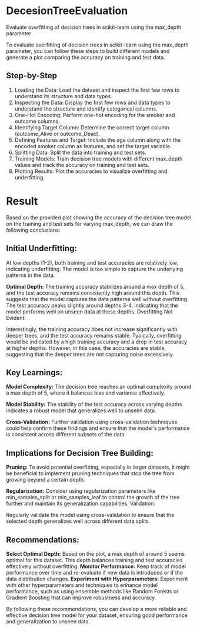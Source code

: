 # DecesionTreeEvaluation
Evaluate overfitting of decision trees in scikit-learn using the max_depth parameter

To evaluate overfitting of decision trees in scikit-learn using the max_depth parameter, you can follow these steps to build different models and generate a plot comparing the accuracy on training and test data. 

## Step-by-Step

1.  Loading the Data: Load the dataset and inspect the first few rows to understand its structure and data types.
2.  Inspecting the Data: Display the first few rows and data types to understand the structure and identify categorical columns.
3.  One-Hot Encoding: Perform one-hot encoding for the smoker and outcome columns.
4.  Identifying Target Column: Determine the correct target column (outcome_Alive or outcome_Dead).
5.  Defining Features and Target: Include the age column along with the encoded smoker column as features, and set the target variable.
6.  Splitting Data: Split the data into training and test sets.
7.  Training Models: Train decision tree models with different max_depth values and track the accuracy on training and test sets.
8.  Plotting Results: Plot the accuracies to visualize overfitting and underfitting.

# Result

Based on the provided plot showing the accuracy of the decision tree model on the training and test sets for varying max_depth, we can draw the following conclusions:

## Initial Underfitting:

At low depths (1-2), both training and test accuracies are relatively low, indicating underfitting. The model is too simple to capture the underlying patterns in the data.

**Optimal Depth:** The training accuracy stabilizes around a max depth of 5, and the test accuracy remains consistently high around this depth. This suggests that the model captures the data patterns well without overfitting.
The test accuracy peaks slightly around depths 3-4, indicating that the model performs well on unseen data at these depths.
Overfitting Not Evident:

Interestingly, the training accuracy does not increase significantly with deeper trees, and the test accuracy remains stable. Typically, overfitting would be indicated by a high training accuracy and a drop in test accuracy at higher depths. However, in this case, the accuracies are stable, suggesting that the deeper trees are not capturing noise excessively.

## Key Learnings:

**Model Complexity:** The decision tree reaches an optimal complexity around a max depth of 5, where it balances bias and variance effectively.

**Model Stability:** The stability of the test accuracy across varying depths indicates a robust model that generalizes well to unseen data.

**Cross-Validation:** Further validation using cross-validation techniques could help confirm these findings and ensure that the model's performance is consistent across different subsets of the data.

## Implications for Decision Tree Building:

**Pruning:** To avoid potential overfitting, especially in larger datasets, it might be beneficial to implement pruning techniques that stop the tree from growing beyond a certain depth.

**Regularization:** Consider using regularization parameters like min_samples_split or min_samples_leaf to control the growth of the tree further and maintain its generalization capabilities.
Validation:

Regularly validate the model using cross-validation to ensure that the selected depth generalizes well across different data splits.

## Recommendations:

**Select Optimal Depth:** Based on the plot, a max depth of around 5 seems optimal for this dataset. This depth balances training and test accuracies effectively without overfitting.
**Monitor Performance:** Keep track of model performance over time and re-evaluate if new data is introduced or if the data distribution changes.
**Experiment with Hyperparameters:** Experiment with other hyperparameters and techniques to enhance model performance, such as using ensemble methods like Random Forests or Gradient Boosting that can improve robustness and accuracy.

By following these recommendations, you can develop a more reliable and effective decision tree model for your dataset, ensuring good performance and generalization to unseen data.
